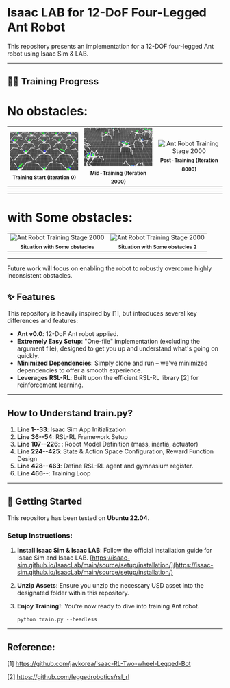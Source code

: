 # Isaac LAB for 12-DoF Four-Legged Ant Robot

This repository presents an implementation for a 12-DOF four-legged Ant robot using Isaac Sim & LAB.

---
## 🏃‍♂️ Training Progress

# No obstacles:
<table>
  <tr>
    <td align="center">
      <img src="assets/rl-video-step-0.gif" width="250" alt="Ant Robot Training Stage 0">
      <br><sub><b>Training Start (Iteration 0)</b></sub>
    </td>
    <td align="center">
      <img src="assets/rl-video-step-2000.gif" width="250" alt="Ant Robot Training Stage 2000">
      <br><sub><b>Mid-Training (Iteration 2000)</b></sub>
    </td>
        <td align="center">
      <img src="assets/rl-video-step-8000.gif" width="250" alt="Ant Robot Training Stage 2000">
      <br><sub><b>Post-Training (Iteration 8000)</b></sub>
    </td>
  </tr>
</table>

---
# with Some obstacles:

<table>
  <tr>
    <td align="center">
      <img src="assets/obstacle.gif" width="250" alt="Ant Robot Training Stage 2000">
      <br><sub><b>Situation with Some obstacles</b></sub>
    </td>
        <td align="center">
      <img src="assets/highobstacle.gif" width="250" alt="Ant Robot Training Stage 2000">
      <br><sub><b>Situation with Some obstacles 2</b></sub>
    </td>
  </tr>
</table>

---
Future work will focus on enabling the robot to robustly overcome highly inconsistent obstacles.

## ✨ Features

This repository is heavily inspired by [1], but introduces several key differences and features:

* **Ant v0.0**: 12-DoF Ant robot applied.
* **Extremely Easy Setup**: "One-file" implementation (excluding the argument file), designed to get you up and understand what's going on quickly.
* **Minimized Dependencies**: Simply clone and run – we've minimized dependencies to offer a smooth experience.
* **Leverages RSL-RL**: Built upon the efficient RSL-RL library [2] for reinforcement learning.
  
---
## How to Understand train.py?

1. **Line 1--33**: Isaac Sim App Initialization
2. **Line 36--54**: RSL-RL Framework Setup
3. **Line 107--226**: : Robot Model Definition (mass, inertia, actuator) 
4. **Line 224--425**:  State & Action Space Configuration, Reward Function Design
5. **Line 428--463**: Define RSL-RL agent and gymnasium register.
6. **Line 466--**: Training Loop

---

## 🚀 Getting Started

This repository has been tested on **Ubuntu 22.04**.

### Setup Instructions:

1.  **Install Isaac Sim & Isaac LAB**:
    Follow the official installation guide for Isaac Sim and Isaac LAB. 
    [https://isaac-sim.github.io/IsaacLab/main/source/setup/installation/](https://isaac-sim.github.io/IsaacLab/main/source/setup/installation/)

2.  **Unzip Assets**:
    Ensure you unzip the necessary USD asset into the designated folder within this repository.

3.  **Enjoy Training!**:
    You're now ready to dive into training Ant robot.
    ```
    python train.py --headless

---
## Reference:

[1] https://github.com/jaykorea/Isaac-RL-Two-wheel-Legged-Bot

[2] https://github.com/leggedrobotics/rsl_rl
